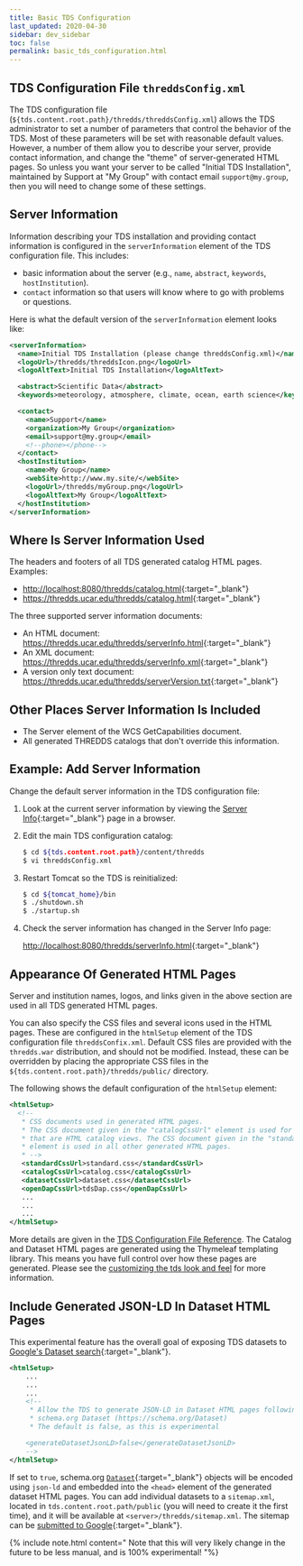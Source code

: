 ```yaml
---
title: Basic TDS Configuration
last_updated: 2020-04-30
sidebar: dev_sidebar
toc: false
permalink: basic_tds_configuration.html
---
```


## TDS Configuration File `threddsConfig.xml`

The TDS configuration file (`${tds.content.root.path}/thredds/threddsConfig.xml`) allows the TDS administrator to set a number of parameters that control the behavior of the TDS.
Most of these parameters will be set with reasonable default values.
However, a number of them allow you to describe your server, provide contact information, and change the "theme" of server-generated HTML pages.
So unless you want your server to be called "Initial TDS Installation", maintained by Support at "My Group" with contact email `support@my.group`, then you will need to change some of these settings.

## Server Information

Information describing your TDS installation and providing contact information is configured in the `serverInformation` element of the TDS configuration file. This includes:

 * basic information about the server (e.g., `name`, `abstract`, `keywords`, `hostInstitution`).
 * `contact` information so that users will know where to go with problems or questions.

Here is what the default version of the `serverInformation` element looks like:

~~~xml
<serverInformation>
  <name>Initial TDS Installation (please change threddsConfig.xml)</name>
  <logoUrl>/thredds/threddsIcon.png</logoUrl>
  <logoAltText>Initial TDS Installation</logoAltText>

  <abstract>Scientific Data</abstract>
  <keywords>meteorology, atmosphere, climate, ocean, earth science</keywords>

  <contact>
    <name>Support</name>
    <organization>My Group</organization>
    <email>support@my.group</email>
    <!--phone></phone-->
  </contact>
  <hostInstitution>
    <name>My Group</name>
    <webSite>http://www.my.site/</webSite>
    <logoUrl>/thredds/myGroup.png</logoUrl>
    <logoAltText>My Group</logoAltText>
  </hostInstitution>
</serverInformation>
~~~

## Where Is Server Information Used

The headers and footers of all TDS generated catalog HTML pages. 
Examples:

* <http://localhost:8080/thredds/catalog.html>{:target="_blank"}
* <https://thredds.ucar.edu/thredds/catalog.html>{:target="_blank"}

The three supported server information documents:
 * An HTML document: <https://thredds.ucar.edu/thredds/serverInfo.html>{:target="_blank"}
 * An XML document: <https://thredds.ucar.edu/thredds/serverInfo.xml>{:target="_blank"}
 * A version only text document: <https://thredds.ucar.edu/thredds/serverVersion.txt>{:target="_blank"}

## Other Places Server Information Is Included

 * The Server element of the WCS GetCapabilities document.
 * All generated THREDDS catalogs that don't override this information.

## Example: Add Server Information

Change the default server information in the TDS configuration file:

1. Look at the current server information by viewing the [Server Info](http://localhost:8080/thredds/serverInfo.html){:target="_blank"} page in a browser.

2. Edit the main TDS configuration catalog:

   ~~~bash
   $ cd ${tds.content.root.path}/content/thredds
   $ vi threddsConfig.xml
   ~~~

3. Restart Tomcat so the TDS is reinitialized:

   ~~~bash
   $ cd ${tomcat_home}/bin
   $ ./shutdown.sh
   $ ./startup.sh
   ~~~

4. Check the server information has changed in the Server Info page: 

   <http://localhost:8080/thredds/serverInfo.html>{:target="_blank"}

## Appearance Of Generated HTML Pages

Server and institution names, logos, and links given in the above section are used in all TDS generated HTML pages.

You can also specify the CSS files and several icons used in the HTML pages.
These are configured in the `htmlSetup` element of the TDS configuration file `threddsConfix.xml`.
Default CSS files are provided with the `thredds.war` distribution, and should not be modified.
Instead, these can be overridden by placing the appropriate CSS files in the `${tds.content.root.path}/thredds/public/` directory.

The following shows the default configuration of the `htmlSetup` element:

~~~xml
<htmlSetup>
  <!--
   * CSS documents used in generated HTML pages.
   * The CSS document given in the "catalogCssUrl" element is used for all pages
   * that are HTML catalog views. The CSS document given in the "standardCssUrl"
   * element is used in all other generated HTML pages.
   * -->
   <standardCssUrl>standard.css</standardCssUrl>
   <catalogCssUrl>catalog.css</catalogCssUrl>
   <datasetCssUrl>dataset.css</datasetCssUrl>
   <openDapCssUrl>tdsDap.css</openDapCssUrl>
   ...
   ...
   ...
</htmlSetup>
~~~

More details are given in the [TDS Configuration File Reference](tds_config_ref.html#generated-html-pages).
The Catalog and Dataset HTML pages are generated using the Thymeleaf templating library.
This means you have full control over how these pages are generated.
Please see the [customizing the tds look and feel](customizing_tds_look_and_feel.html) for more information.


## Include Generated JSON-LD In Dataset HTML Pages

This experimental feature has the overall goal of exposing TDS datasets to [Google's Dataset search](https://developers.google.com/search/docs/data-types/dataset){:target="_blank"}.

~~~xml
<htmlSetup>
    ...
    ...
    ...
    <!--
     * Allow the TDS to generate JSON-LD in Dataset HTML pages following
     * schema.org Dataset (https://schema.org/Dataset)
     * The default is false, as this is experimental

    <generateDatasetJsonLD>false</generateDatasetJsonLD>
    -->
</htmlSetup>
~~~

If set to `true`, schema.org [`Dataset`](https://schema.org/Dataset){:target="_blank"} objects will be encoded using `json-ld` and embedded into the `<head>` element of the generated dataset HTML pages.
You can add individual datasets to a `sitemap.xml`, located in `tds.content.root.path/public` (you will need to create it the first time), and it will be available at `<server>/thredds/sitemap.xml`.
The sitemap can be [submitted to Google](https://support.google.com/webmasters/answer/183668){:target="_blank"}. 

{% include note.html content="
Note that this will very likely change in the future to be less manual, and is 100% experimental!
"%}
